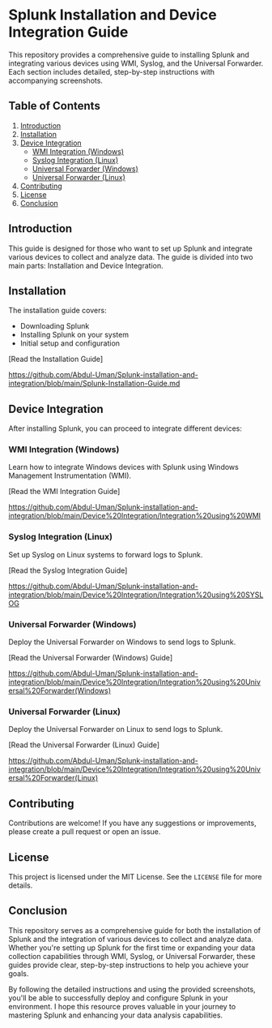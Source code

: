 # Splunk Installation and Device Integration Guide

This repository provides a comprehensive guide to installing Splunk and integrating various devices using WMI, Syslog, and the Universal Forwarder. Each section includes detailed, step-by-step instructions with accompanying screenshots.

## Table of Contents

1. [Introduction](#introduction)
2. [Installation](#installation)
3. [Device Integration](#device-integration)
   - [WMI Integration (Windows)](#wmi-integration-windows)
   - [Syslog Integration (Linux)](#syslog-integration-linux)
   - [Universal Forwarder (Windows)](#universal-forwarder-windows)
   - [Universal Forwarder (Linux)](#universal-forwarder-linux)
4. [Contributing](#contributing)
5. [License](#license)
6. [Conclusion](#conclusion)

## Introduction

This guide is designed for those who want to set up Splunk and integrate various devices to collect and analyze data. The guide is divided into two main parts: Installation and Device Integration.

## Installation

The installation guide covers:

- Downloading Splunk
- Installing Splunk on your system
- Initial setup and configuration

[Read the Installation Guide]

https://github.com/Abdul-Uman/Splunk-installation-and-integration/blob/main/Splunk-Installation-Guide.md

## Device Integration

After installing Splunk, you can proceed to integrate different devices:

### WMI Integration (Windows)

Learn how to integrate Windows devices with Splunk using Windows Management Instrumentation (WMI).

[Read the WMI Integration Guide]

https://github.com/Abdul-Uman/Splunk-installation-and-integration/blob/main/Device%20Integration/Integration%20using%20WMI

### Syslog Integration (Linux)

Set up Syslog on Linux systems to forward logs to Splunk.

[Read the Syslog Integration Guide]

https://github.com/Abdul-Uman/Splunk-installation-and-integration/blob/main/Device%20Integration/Integration%20using%20SYSLOG

### Universal Forwarder (Windows)

Deploy the Universal Forwarder on Windows to send logs to Splunk.

[Read the Universal Forwarder (Windows) Guide]

https://github.com/Abdul-Uman/Splunk-installation-and-integration/blob/main/Device%20Integration/Integration%20using%20Universal%20Forwarder(Windows)

### Universal Forwarder (Linux)

Deploy the Universal Forwarder on Linux to send logs to Splunk.

[Read the Universal Forwarder (Linux) Guide]

https://github.com/Abdul-Uman/Splunk-installation-and-integration/blob/main/Device%20Integration/Integration%20using%20Universal%20Forwarder(Linux)

## Contributing

Contributions are welcome! If you have any suggestions or improvements, please create a pull request or open an issue.

## License

This project is licensed under the MIT License. See the `LICENSE` file for more details.


## Conclusion

This repository serves as a comprehensive guide for both the installation of Splunk and the integration of various devices to collect and analyze data. Whether you're setting up Splunk for the first time or expanding your data collection capabilities through WMI, Syslog, or Universal Forwarder, these guides provide clear, step-by-step instructions to help you achieve your goals.

By following the detailed instructions and using the provided screenshots, you'll be able to successfully deploy and configure Splunk in your environment. I hope this resource proves valuable in your journey to mastering Splunk and enhancing your data analysis capabilities.

